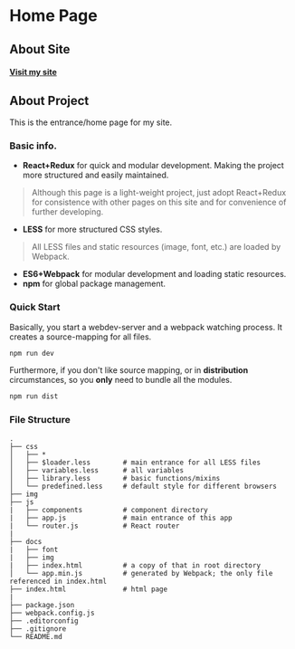 # Home Page

## About Site
#### [Visit my site](https://zohofrank.github.io/)

## About Project
This is the entrance/home page for my site.
 
### Basic info.
* **React+Redux** for quick and modular development. Making the project more structured and easily maintained.
> Although this page is a light-weight project, just adopt React+Redux for consistence with other pages on this site and for convenience of further developing.

* **LESS** for more structured CSS styles.
> All LESS files and static resources (image, font, etc.) are loaded by Webpack.

* **ES6+Webpack** for modular development and loading static resources.
* **npm** for global package management.
### Quick Start
Basically, you start a webdev-server and a webpack watching process. It creates a source-mapping for all files.
``` bash
npm run dev
```
Furthermore, if you don't like source mapping, or in **distribution** circumstances, so you **only** need to bundle all the modules.
``` bash
npm run dist
```
### File Structure
```
.
├── css
│   ├── *
│   ├── $loader.less        # main entrance for all LESS files
│   ├── variables.less      # all variables
│   ├── library.less        # basic functions/mixins
│   └── predefined.less     # default style for different browsers
├── img
├── js
|   ├── components          # component directory
|   ├── app.js              # main entrance of this app
|   └── router.js           # React router
|
├── docs
|   ├── font
|   ├── img
|   ├── index.html          # a copy of that in root directory
│   └── app.min.js          # generated by Webpack; the only file referenced in index.html
├── index.html              # html page
|
├── package.json
├── webpack.config.js
├── .editorconfig
├── .gitignore
└── README.md

```



